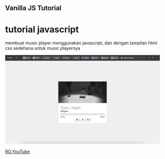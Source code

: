 ## Vanilla JS Tutorial

# tutorial javascript
membuat music player menggunakan javascript, dan dengan tampilan html css sedehana untuk music playernya

![music-player.jpg](https://raw.githubusercontent.com/caesareza/javascript-tutorial-music-player/master/music-player.jpg)

[RO.YouTube](http://youtube.com/c/RezaOla)

